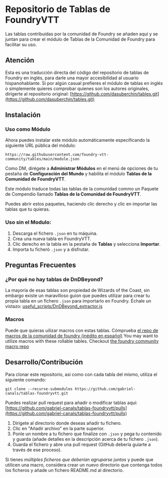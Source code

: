 # Repositorio de Tablas de FoundryVTT

Las tablas contribuidas por la comunidad de Foundry se añaden aquí y se juntan para crear el módulo de Tablas de la Comunidad de Foundry para facilitar su uso.

## Atención

Esta es una traducción directa del código del repositorio de tablas de Foundry en inglés, para darle una mayor accesibilidad al usuario hispanohablante.
Si por algún casual prefieres el módulo de tablas en inglés o simplemente quieres comprobar quienes son los autores originales, dirígerte al repositorio original:
[https://github.com/dasuberchin/tables.git](https://github.com/dasuberchin/tables.git)

## Instalación

### Uso como Módulo

Ahora puedes instalar este módulo automáticamente especificando la siguiente URL pública del módulo:

`https://raw.githubusercontent.com/foundry-vtt-community/tables/main/module.json`

Como DM, dirégete a **Administrar Módulos** en el menú de opciones de tu pestaña de **Configuración del Mundo** y habilita el módulo **Tablas de la Comunidad de FoundryVTT**.

Este módulo traduce todas las tablas de la comunidad commo un Paquete de Compendio llamado **Tablas de la Comunidad de FoundryVTT**.

Puedes abrir estos paquetes, haciendo clic derecho y clic en importar las tablas que tu quieras.

### Uso sin el Modulo:
1. Descarga el fichero `.json` en tu máquina.
2. Crea una nueva tabla en FoundryVTT.
3. Clic derecho en la tabla en la pestaña de **Tablas** y selecciona **Importar**.
4. Importa tu ficherò `.json` y a disfrutar.

## Preguntas Frecuentes

### ¿Por qué no hay tablas de DnDBeyond?
La mayoría de esas tablas son propiedad de Wizards of the Coast, sin embargo existe un maravilloso guion que puedes utilizar para crear tu propia tabla en un fichero `.json` para importarlo en Foundry. Échale un vistazo: [useful_scripts/DnDBeyond_extractor.js](useful_scripts/DnDBeyond_extractor.js)

### Macros
Puede que quieras uilizar macros con estas tablas. Cómprueba [el repo de macros de la comunidad de foundry (inédito en español)](https://github.com/foundry-vtt-community/macros)
You may want to utilize macros with these rollable tables. Checkout [the foundry community macro repo](https://github.com/foundry-vtt-community/macros)

## Desarrollo/Contribución
Para clonar este repositorio, así como con cada tabla del mismo, utiliza el siguiente comando:

```
git clone --recurse-submodules https://github.com/gabriel-canals/tablas-foundryvtt.git
```

Puedes realizar pull request para añadir o modificar tablas aquí: [https://github.com/gabriel-canals/tablas-foundryvtt/pulls](https://github.com/gabriel-canals/tablas-foundryvtt/pulls)

1. Dirígete al directorio donde deseas añadir tu fichero.
2. Clic en "Añadir archivo" en la parte superior.
3. Ponle un nombre a tu fichero que finalize con `.json` y pega tu contenido y guarda (añade detalles en la descripción acerca de tu fichero `.json`).
4. Guarda el fichero y abre una pull request (GitHub debería guiarte a través de ese proceso).

Si tienes *múltiples ficheros que deberían agruparse juntos* y puede que utilicen una macro, considera crear un nuevo directorio que contenga todos los ficheros y añade un fichero README.md al directorio.
